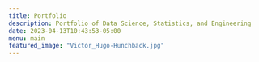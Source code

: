 ```yaml
---
title: Portfolio
description: Portfolio of Data Science, Statistics, and Engineering
date: 2023-04-13T10:43:53-05:00
menu: main
featured_image: "Victor_Hugo-Hunchback.jpg"
---
```


